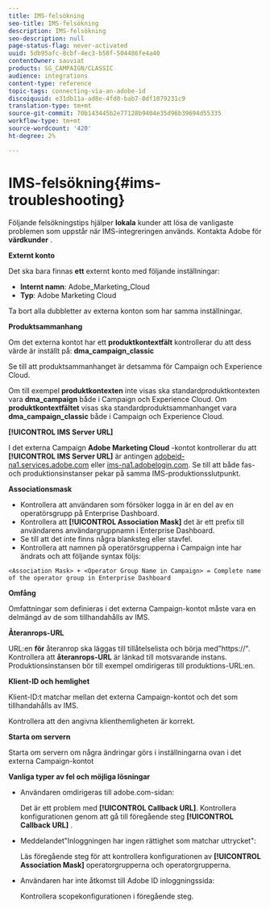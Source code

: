 ```yaml
---
title: IMS-felsökning
seo-title: IMS-felsökning
description: IMS-felsökning
seo-description: null
page-status-flag: never-activated
uuid: 5db95afc-8cbf-4ec3-b58f-504486fe4a40
contentOwner: sauviat
products: SG_CAMPAIGN/CLASSIC
audience: integrations
content-type: reference
topic-tags: connecting-via-an-adobe-id
discoiquuid: e31db11a-ad8e-4fd0-bab7-0df1079231c9
translation-type: tm+mt
source-git-commit: 70b143445b2e77128b9404e35d96b39694d55335
workflow-type: tm+mt
source-wordcount: '420'
ht-degree: 2%

---
```



# IMS-felsökning{#ims-troubleshooting}

Följande felsökningstips hjälper **lokala** kunder att lösa de vanligaste problemen som uppstår när IMS-integreringen används. Kontakta Adobe för **värdkunder** .

**Externt konto**

Det ska bara finnas **ett** externt konto med följande inställningar:

* **Internt namn**: Adobe_Marketing_Cloud
* **Typ**: Adobe Marketing Cloud

Ta bort alla dubbletter av externa konton som har samma inställningar.

**Produktsammanhang**

Om det externa kontot har ett **produktkontextfält** kontrollerar du att dess värde är inställt på: **dma_campaign_classic**

Se till att produktsammanhanget är detsamma för Campaign och Experience Cloud.

Om till exempel **produktkontexten** inte visas ska standardproduktkontexten vara **dma_campaign** både i Campaign och Experience Cloud. Om **produktkontextfältet** visas ska standardproduktsammanhanget vara **dma_campaign_classic** både i Campaign och Experience Cloud.

**[!UICONTROL IMS Server URL]**

I det externa Campaign **Adobe Marketing Cloud** -kontot kontrollerar du att **[!UICONTROL IMS Server URL]** är antingen [adobeid-na1.services.adobe.com](https://adobeid-na1.services.adobe.com/) eller [ims-na1.adobelogin.com](http://ims-na1.adobelogin.com/). Se till att både fas- och produktionsinstanser pekar på samma IMS-produktionsslutpunkt.

**Associationsmask**

* Kontrollera att användaren som försöker logga in är en del av en operatörsgrupp på Enterprise Dashboard.
* Kontrollera att **[!UICONTROL Association Mask]** det är ett prefix till användarens användargruppnamn i Enterprise Dashboard.
* Se till att det inte finns några blanksteg eller stavfel.
* Kontrollera att namnen på operatörsgrupperna i Campaign inte har ändrats och att följande syntax följs:

```
<Association Mask> + <Operator Group Name in Campaign> = Complete name of the operator group in Enterprise Dashboard
```

**Omfång**

Omfattningar som definieras i det externa Campaign-kontot måste vara en delmängd av de som tillhandahålls av IMS.

**Återanrops-URL**

URL:en **för** återanrop ska läggas till tillåtelselista och börja med&quot;https://&quot;. Kontrollera att **återanrops-URL** är länkad till motsvarande instans. Produktionsinstansen bör till exempel omdirigeras till produktions-URL:en.

**Klient-ID och hemlighet**

Klient-ID:t matchar mellan det externa Campaign-kontot och det som tillhandahålls av IMS.

Kontrollera att den angivna klienthemligheten är korrekt.

**Starta om servern**

Starta om servern om några ändringar görs i inställningarna ovan i det externa Campaign-kontot

**Vanliga typer av fel och möjliga lösningar**

* Användaren omdirigeras till adobe.com-sidan:

   Det är ett problem med **[!UICONTROL Callback URL]**. Kontrollera konfigurationen genom att gå till föregående steg **[!UICONTROL Callback URL]** .

* Meddelandet&quot;Inloggningen har ingen rättighet som matchar uttrycket&quot;:

   Läs föregående steg för att kontrollera konfigurationen av **[!UICONTROL Association Mask]** operatorgrupperna och operatorgrupperna.

* Användaren har inte åtkomst till Adobe ID inloggningssida:

   Kontrollera scopekonfigurationen i föregående steg.

